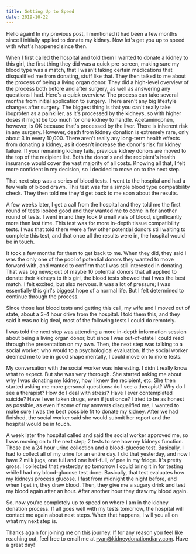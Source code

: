 ```yaml
---
title: Getting Up to Speed
date: 2019-10-22
---
```


Hello again! In my previous post, I mentioned it had been a few months since I initially applied to donate my kidney. Now let's get you up to speed with what's happened since then.

When I first called the hospital and told them I wanted to donate a kidney to this girl, the first thing they did was a quick pre-screen, making sure my blood type was a match, that I wasn't taking certain medications that disqualified me from donating, stuff like that. They then talked to me about the process of being a living organ donor. They did a high-level overview of the process both before and after surgery, as well as answering any questions I had. Here's a quick overview:
The process can take several months from initial application to surgery.
There aren't any big lifestyle changes after surgery. The biggest thing is that you can't really take ibuprofen as a painkiller, as it's processed by the kidneys, so with higher doses it might be too much for one kidney to handle. Acetaminophen, however, is OK because that's processed by the liver.
There is inherent risk in any surgery. However, death from kidney donation is extremely rare, only about 3 in every 10,000.
There aren't really any long-term health effects from donating a kidney, as it doesn't increase the donor's risk for kidney failure.
If your remaining kidney fails, previous kidney donors are moved to the top of the recipient list.
Both the donor's and the recipient's health insurance would cover the vast majority of all costs.
Knowing all that, I felt more confident in my decision, so I decided to move on to the next step.

That next step was a series of blood tests. I went to the hospital and had a few vials of blood drawn. This test was for a simple blood type compatibility check. They then told me they'd get back to me soon about the results.

A few weeks later, I get a call from the hospital and they told me the first round of tests looked good and they wanted me to come in for another round of tests. I went in and they took 9 small vials of blood, significantly more than last time. This test was for more in-depth tissue compatibility tests. I was that told there were a few other potential donors still waiting to complete this test, and that once all the results were in, the hospital would be in touch.

It took a few months for them to get back to me. When they did, they said I was the only one of the pool of potential donors they wanted to move forward with, and wanted to confirm that I was still interested in donating. That was big news; out of maybe 10 potential donors that all applied to donate their kidneys to this girl, the blood tests showed that I was the best match. I felt excited, but also nervous. It was a lot of pressure; I was essentially this girl's biggest hope of a normal life. But I felt determined to continue through the process.

Since those last blood tests and getting this call, my wife and I moved out of state, about a 3-4 hour drive from the hospital. I told them this, and they said it was no big deal, most of the following tests I could do remotely.

I was told the next step was attending a more in-depth information session about being a living organ donor, but since I was out-of-state I could read through the presentation on my own. Then, the next step was talking to a social worker, who would to a psychological evaluation. If the social worker deemed me to be in good shape mentally, I could move on to more tests.

My conversation with the social worker was interesting. I didn't really know what to expect. But she was very thorough. She started asking me about why I was donating my kidney, how I knew the recipient, etc. She then started asking me more personal questions: do I see a therapist? Why do I see a therapist? How do I deal with stress? Have I ever contemplated suicide? Have I ever taken drugs, even if just once? I tried to be as honest as possible, as even if some of my answers disqualified me, I wanted to make sure I was the best possible fit to donate my kidney. After we had finished, the social worker said she would submit her report and the hospital would be in touch.

A week later the hospital called and said the social worker approved me, so I was moving on to the next step; 2 tests to see how my kidneys function. Those are a 24 hour urine collection and a blood-glucose test. Basically, I had to collect all of my urine for an entire day. I did that yesterday, and now I have 2 milk jugs, one full and one half-full, of pee in my fridge. It's pretty gross. I collected that yesterday so tomorrow I could bring it in for testing while I had my blood-glucose test done. Basically, that test evaluates how my kidneys process glucose. I fast from midnight the night before, and when I get in, they draw blood. Then, they give me a sugary drink and test my blood again after an hour. After another hour they draw my blood again.

So, now you're completely up to speed on where I am in the kidney donation process. If all goes well with my tests tomorrow, the hospital will contact me again about next steps. When that happens, I will you all on what my next step is.

Thanks again for joining me on this journey. If for any reason you feel like reaching out, feel free to email me at [ryan@kidneydonationdiary.com](mailto:ryan@kidneydonationdiary.com). Have a great day!
